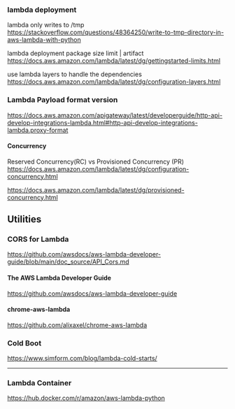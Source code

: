 ### lambda deployment

lambda only writes to /tmp
<br>
https://stackoverflow.com/questions/48364250/write-to-tmp-directory-in-aws-lambda-with-python

lambda deployment package size limit | artifact
<br>
https://docs.aws.amazon.com/lambda/latest/dg/gettingstarted-limits.html

use lambda layers to handle the dependencies
<br>
https://docs.aws.amazon.com/lambda/latest/dg/configuration-layers.html


### Lambda Payload format version
https://docs.aws.amazon.com/apigateway/latest/developerguide/http-api-develop-integrations-lambda.html#http-api-develop-integrations-lambda.proxy-format


#### Concurrency

Reserved Concurrency(RC) vs Provisioned Concurrency (PR)
https://docs.aws.amazon.com/lambda/latest/dg/configuration-concurrency.html

https://docs.aws.amazon.com/lambda/latest/dg/provisioned-concurrency.html


## Utilities


### CORS for Lambda
https://github.com/awsdocs/aws-lambda-developer-guide/blob/main/doc_source/API_Cors.md


#### The AWS Lambda Developer Guide
https://github.com/awsdocs/aws-lambda-developer-guide

#### chrome-aws-lambda
https://github.com/alixaxel/chrome-aws-lambda


### Cold Boot
https://www.simform.com/blog/lambda-cold-starts/

---

### Lambda Container
https://hub.docker.com/r/amazon/aws-lambda-python
